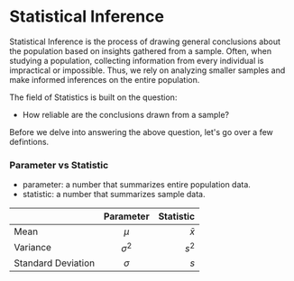 # Statistical Inference

Statistical Inference is the process of drawing general conclusions about the population based on insights gathered from a sample. Often, when studying a population, collecting information from every individual is impractical or impossible. Thus, we rely on analyzing smaller samples and make informed inferences on the entire population. 

The field of Statistics is built on the question:

- How reliable are the conclusions drawn from a sample? 

Before we delve into answering the above question, let's go over a few defintions. 

### Parameter vs Statistic

- parameter: a number that summarizes entire population data.
- statistic: a number that summarizes sample data.

|          | Parameter | Statistic |
| :---------------- | :------: | ----: |
| Mean       |   $\mu$  | $\bar{x}$ |
| Variance          |   $\sigma^{2}$   | $s^{2}$|
| Standard Deviation   |   $\sigma$  | $s$ |
